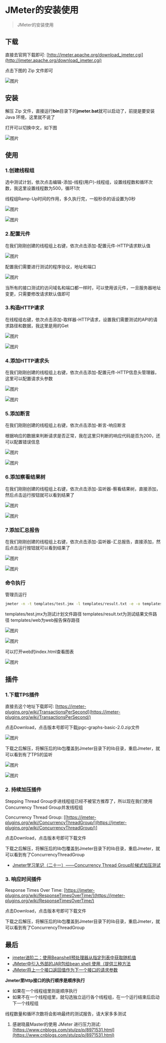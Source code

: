 # JMeter的安装使用

> JMeter的安装使用

## 下载

直接去官网下载即可: [http://jmeter.apache.org/download_jmeter.cgi](http://jmeter.apache.org/download_jmeter.cgi)

点击下图的 Zip 文件即可

![图片](https://cdn.jsdelivr.net/gh/wliduo/CDN@1.1/2019/11/20191114001.png)

## 安装

解压 Zip 文件，直接运行**bin**目录下的**jmeter.bat**就可以启动了，前提是要安装 Java 环境，这里就不说了

打开可以切换中文，如下图

![图片](https://cdn.jsdelivr.net/gh/wliduo/CDN@1.1/2019/11/20191114002.png)

## 使用

### 1.创建线程组

选中测试计划，依次点击编辑-添加-线程(用户)-线程组，设置线程数和循环次数，我这里设置线程数为500，循环1次

线程组Ramp-Up时间的作用，多久执行完，一般秒杀的话设置为0秒

![图片](https://cdn.jsdelivr.net/gh/wliduo/CDN@1.1/2019/11/20191114003.png)

![图片](https://cdn.jsdelivr.net/gh/wliduo/CDN@1.1/2019/11/20191114004.png)

### 2.配置元件

在我们刚刚创建的线程组上右键，依次点击添加-配置元件-HTTP请求默认值

![图片](https://cdn.jsdelivr.net/gh/wliduo/CDN@1.1/2019/11/20191114005.png)

配置我们需要进行测试的程序协议，地址和端口

![图片](https://cdn.jsdelivr.net/gh/wliduo/CDN@1.1/2019/11/20191114006.png)

当所有的接口测试的访问域名和端口都一样时，可以使用该元件，一旦服务器地址变更，只需要修改请求默认值即可

### 3.构造HTTP请求

在线程组右键，依次点击添加-取样器-HTTP请求，设置我们需要测试的API的请求路径和数据，我这里是用的Get

![图片](https://cdn.jsdelivr.net/gh/wliduo/CDN@1.1/2019/11/20191114007.png)

![图片](https://cdn.jsdelivr.net/gh/wliduo/CDN@1.1/2019/11/20191114008.png)

### 4.添加HTTP请求头

在我们刚刚创建的线程组上右键，依次点击添加-配置元件-HTTP信息头管理器，这里可以配置请求头参数

![图片](https://cdn.jsdelivr.net/gh/wliduo/CDN@1.1/2019/11/20191114009.png)

![图片](https://cdn.jsdelivr.net/gh/wliduo/CDN@1.1/2019/11/20191114010.png)

### 5.添加断言

在我们刚刚创建的线程组上右键，依次点击添加-断言-响应断言

根据响应的数据来判断请求是否正常，我在这里只判断的响应代码是否为200，还可以配置错误信息

![图片](https://cdn.jsdelivr.net/gh/wliduo/CDN@1.1/2019/11/20191114011.png)

![图片](https://cdn.jsdelivr.net/gh/wliduo/CDN@1.1/2019/11/20191114012.png)

### 6.添加察看结果树

在我们刚刚创建的线程组上右键，依次点击添加-监听器-察看结果树，直接添加，然后点击运行按钮就可以看到结果了

![图片](https://cdn.jsdelivr.net/gh/wliduo/CDN@1.1/2019/11/20191114013.png)

![图片](https://cdn.jsdelivr.net/gh/wliduo/CDN@1.1/2019/11/20191114014.png)

### 7.添加汇总报告

在我们刚刚创建的线程组上右键，依次点击添加-监听器-汇总报告，直接添加，然后点击运行按钮就可以看到结果了

![图片](https://cdn.jsdelivr.net/gh/wliduo/CDN@1.1/2019/11/20191114015.png)

![图片](https://cdn.jsdelivr.net/gh/wliduo/CDN@1.1/2019/11/20191114016.png)

### 命令执行

管理员运行

```bash
jmeter -n -t templates/test.jmx -l templates/result.txt -e -o templates/web
```

templates/test.jmx为测试计划文件路径
templates/result.txt为测试结果文件路径
templates/web为web报告保存路径

![图片](https://cdn.jsdelivr.net/gh/wliduo/CDN@1.1/2019/11/20191114017.png)

![图片](https://cdn.jsdelivr.net/gh/wliduo/CDN@1.1/2019/11/20191114018.png)

可以打开web的index.html查看图表

![图片](https://cdn.jsdelivr.net/gh/wliduo/CDN@1.1/2019/11/20191114019.png)

## 插件

### 1.下载TPS插件

直接去这个地址下载即可: [https://jmeter-plugins.org/wiki/TransactionsPerSecond](https://jmeter-plugins.org/wiki/TransactionsPerSecond/)

点击Download，点击版本号即可下载jpgc-graphs-basic-2.0.zip文件

![图片](https://cdn.jsdelivr.net/gh/wliduo/CDN@1.1/2019/11/20191114020.png)

下载之后解压，将解压后的lib包覆盖到Jmeter目录下的lib目录，重启Jmeter，就可以看到有了TPS的监听

![图片](https://cdn.jsdelivr.net/gh/wliduo/CDN@1.1/2019/11/20191114021.png)

![图片](https://cdn.jsdelivr.net/gh/wliduo/CDN@1.1/2019/11/20191114022.png)

### 2. 持续加压插件

Stepping Thread Group步进线程组已经不被官方推荐了，所以现在我们使用Concurrency Thread Group并发线程组

Concurrency Thread Group: [[https://jmeter-plugins.org/wiki/ConcurrencyThreadGroup/](https://jmeter-plugins.org/wiki/ConcurrencyThreadGroup/)]

点击Download，点击版本号即可下载文件

下载之后解压，将解压后的lib包覆盖到Jmeter目录下的lib目录，重启Jmeter，就可以看到有了ConcurrencyThreadGroup

* [Jmeter学习笔记（二十一）——Concurrency Thread Group阶梯式加压测试](https://www.cnblogs.com/pachongshangdexuebi/p/11739064.html)

### 3. 响应时间插件

Response Times Over Time: [https://jmeter-plugins.org/wiki/ResponseTimesOverTime/](https://jmeter-plugins.org/wiki/ResponseTimesOverTime/)

点击Download，点击版本号即可下载文件

下载之后解压，将解压后的lib包覆盖到Jmeter目录下的lib目录，重启Jmeter，就可以看到有了ConcurrencyThreadGroup

## 最后

* [jmeter进阶二：使用Beanshell预处理器从指定列表中获取随机值](https://www.jianshu.com/p/b858ae2b5cce)
* [JMeter中引入外部的JAR包给bean shell 使用（提供三种方法](https://blog.csdn.net/qq_27791709/article/details/78497949)
* [JMeter将上一个接口返回值作为下一个接口的请求参数](https://www.cnblogs.com/appium/p/10458133.html)

**Jmeter里http接口的执行顺序是顺序执行**

* 如果在一个线程组里则是顺序执行
* 如果不在一个线程组里，就勾选独立运行各个线程组，在一个运行结束后启动下一个线程组

线程数量和循环次数将会影响最终的测试报告，请大家多多测试

1. 感谢晓晨Master的使用 JMeter 进行压力测试: [https://www.cnblogs.com/stulzq/p/8971531.html](https://www.cnblogs.com/stulzq/p/8971531.html)